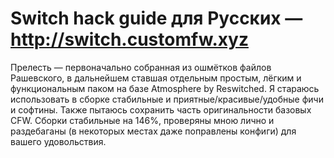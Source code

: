 # Switch hack guide для Русских — http://switch.customfw.xyz

Прелесть —  первоначально собранная из ошмётков файлов Рашевского, в дальнейшем ставшая отдельным простым, лёгким и функциональным паком на базе Atmosphere by Reswitched.
Я стараюсь использовать в сборке стабильные и приятные/красивые/удобные фичи и софтины. Также пытаюсь сохранить часть оригинальности базовых CFW. Сборки стабильные на 146%, проверяны мною лично и раздебаганы (в некоторых местах даже поправлены конфиги) для вашего удовольствия.
